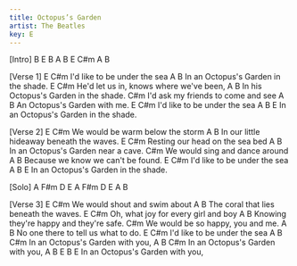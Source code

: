 ```yaml
---
title: Octopus’s Garden
artist: The Beatles
key: E
---
```


[Intro]
B E
B A B
E C#m A B
 
[Verse 1]
E              C#m
I'd like to be under the sea
A                              B
In an Octopus's Garden in the shade.
E               C#m
He'd let us in, knows where we've been,
A                              B
In his Octopus's Garden in the shade.
C#m
I'd ask my friends to come and see
A              B
An Octopus's Garden with me.
E              C#m
I'd like to be under the sea
A               B             E
In an Octopus's Garden in the shade.
 
[Verse 2]
E                C#m
We would be warm below the storm
A                                  B
In our little hideaway beneath the waves.
E                C#m
Resting our head on the sea bed
A                             B
In an Octopus's Garden near a cave.
C#m
We would sing and dance around
A                  B
Because we know we can't be found.
E              C#m
I'd like to be under the sea
A               B             E
In an Octopus's Garden in the shade.
 
[Solo]
A F#m D   E
A F#m D E A B
 
[Verse 3]
E              C#m
We would shout and swim about
A                              B
The coral that lies beneath the waves.
E                C#m
Oh, what joy for every girl and boy
A                                 B
Knowing they're happy and they're safe.
C#m
We would be so happy, you and me.
A                               B
No one there to tell us what to do.
E              C#m
I'd like to be under the sea
A               B          C#m
In an Octopus's Garden with you,
A               B          C#m
In an Octopus's Garden with you,
A               B          E  B  E
In an Octopus's Garden with you,
